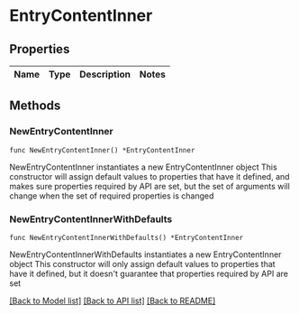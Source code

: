 # EntryContentInner

## Properties

Name | Type | Description | Notes
------------ | ------------- | ------------- | -------------

## Methods

### NewEntryContentInner

`func NewEntryContentInner() *EntryContentInner`

NewEntryContentInner instantiates a new EntryContentInner object
This constructor will assign default values to properties that have it defined,
and makes sure properties required by API are set, but the set of arguments
will change when the set of required properties is changed

### NewEntryContentInnerWithDefaults

`func NewEntryContentInnerWithDefaults() *EntryContentInner`

NewEntryContentInnerWithDefaults instantiates a new EntryContentInner object
This constructor will only assign default values to properties that have it defined,
but it doesn't guarantee that properties required by API are set


[[Back to Model list]](../README.md#documentation-for-models) [[Back to API list]](../README.md#documentation-for-api-endpoints) [[Back to README]](../README.md)


